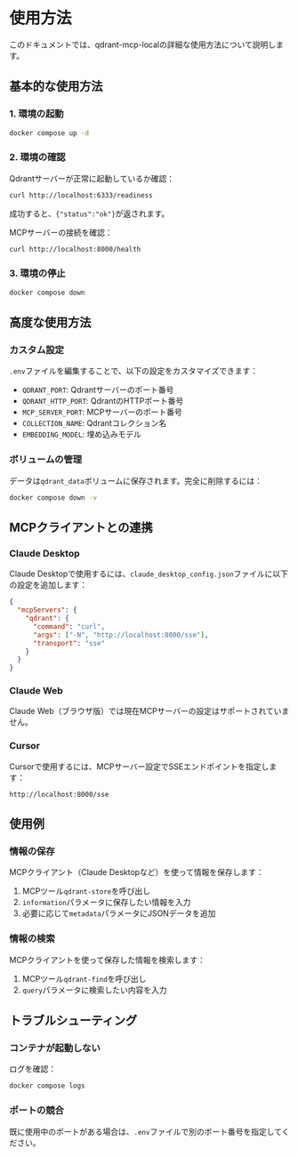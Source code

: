 # 使用方法

このドキュメントでは、qdrant-mcp-localの詳細な使用方法について説明します。

## 基本的な使用方法

### 1. 環境の起動

```bash
docker compose up -d
```

### 2. 環境の確認

Qdrantサーバーが正常に起動しているか確認：

```bash
curl http://localhost:6333/readiness
```

成功すると、`{"status":"ok"}`が返されます。

MCPサーバーの接続を確認：

```bash
curl http://localhost:8000/health
```

### 3. 環境の停止

```bash
docker compose down
```

## 高度な使用方法

### カスタム設定

`.env`ファイルを編集することで、以下の設定をカスタマイズできます：

- `QDRANT_PORT`: Qdrantサーバーのポート番号
- `QDRANT_HTTP_PORT`: QdrantのHTTPポート番号
- `MCP_SERVER_PORT`: MCPサーバーのポート番号
- `COLLECTION_NAME`: Qdrantコレクション名
- `EMBEDDING_MODEL`: 埋め込みモデル

### ボリュームの管理

データは`qdrant_data`ボリュームに保存されます。完全に削除するには：

```bash
docker compose down -v
```

## MCPクライアントとの連携

### Claude Desktop

Claude Desktopで使用するには、`claude_desktop_config.json`ファイルに以下の設定を追加します：

```json
{
  "mcpServers": {
    "qdrant": {
      "command": "curl",
      "args": ["-N", "http://localhost:8000/sse"],
      "transport": "sse"
    }
  }
}
```

### Claude Web

Claude Web（ブラウザ版）では現在MCPサーバーの設定はサポートされていません。

### Cursor

Cursorで使用するには、MCPサーバー設定でSSEエンドポイントを指定します：

```
http://localhost:8000/sse
```

## 使用例

### 情報の保存

MCPクライアント（Claude Desktopなど）を使って情報を保存します：

1. MCPツール`qdrant-store`を呼び出し
2. `information`パラメータに保存したい情報を入力
3. 必要に応じて`metadata`パラメータにJSONデータを追加

### 情報の検索

MCPクライアントを使って保存した情報を検索します：

1. MCPツール`qdrant-find`を呼び出し
2. `query`パラメータに検索したい内容を入力

## トラブルシューティング

### コンテナが起動しない

ログを確認：

```bash
docker compose logs
```

### ポートの競合

既に使用中のポートがある場合は、`.env`ファイルで別のポート番号を指定してください。
